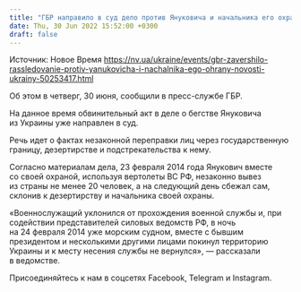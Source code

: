 ```yaml
---
title: "ГБР направило в суд дело против Януковича и начальника его охраны"
date: Thu, 30 Jun 2022 15:52:00 +0300
draft: false
---
```

Источник: Новое Время https://nv.ua/ukraine/events/gbr-zavershilo-rassledovanie-protiv-yanukovicha-i-nachalnika-ego-ohrany-novosti-ukrainy-50253417.html


Об этом в четверг, 30 июня, сообщили в пресс-службе ГБР.

На данное время обвинительный акт в деле о бегстве Януковича из Украины уже направлен в суд.

Речь идет о фактах незаконной переправки лиц через государственную границу, дезертирстве и подстрекательства к нему.

Согласно материалам дела, 23 февраля 2014 года Янукович вместе со своей охраной, используя вертолеты ВС РФ, незаконно вывез из страны не менее 20 человек, а на следующий день сбежал сам, склонив к дезертирству и начальника своей охраны.

 «Военнослужащий уклонился от прохождения военной службы и, при содействии представителей силовых ведомств РФ, в ночь на 24 февраля 2014 уже морским судном, вместе с бывшим президентом и несколькими другими лицами покинул территорию Украины и к месту несения службы не вернулся», — рассказали в ведомстве.

Присоединяйтесь к нам в соцсетях Facebook, Telegram и Instagram.
